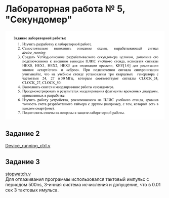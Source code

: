 # Лабораторная работа № 5, "Секундомер"  
![Задание](pics/task.png)  
## Задание 2  
[Device_running_ctrl.v](src/Device_running_ctrl.v)  

## Задание 3
[stopwatch.v](src/stopwatch.v)  
Для отлаживания программы использовался тактовый импульс с периодом 500ns, 3-ичная система исчисления и допущение, что в 0.01 сек 3 тактовых имульса.  
